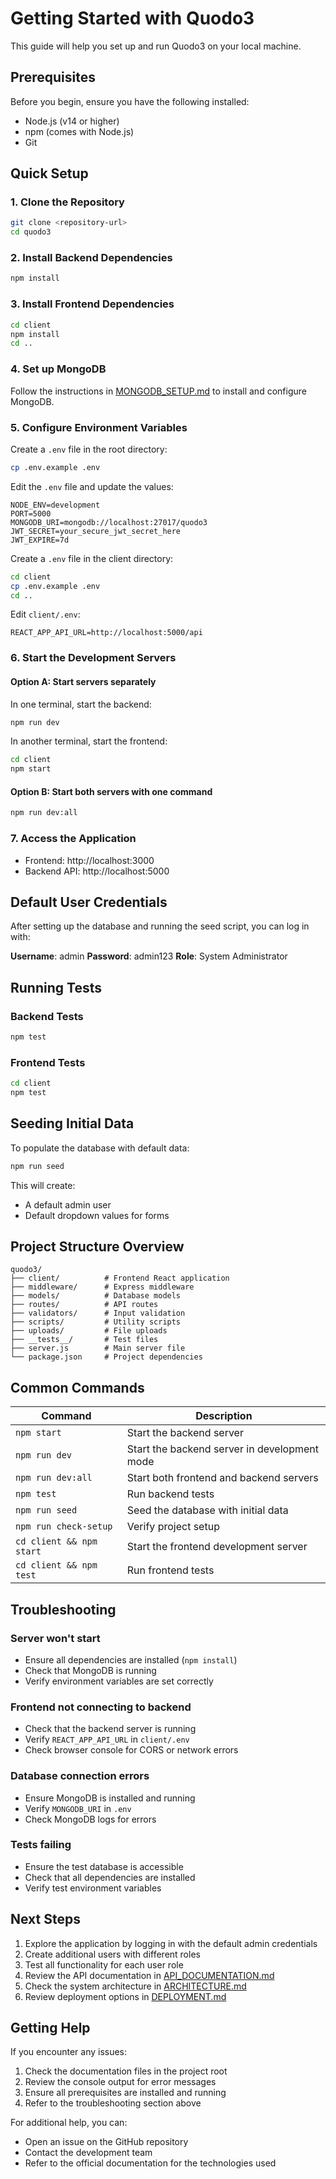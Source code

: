 # Getting Started with Quodo3

This guide will help you set up and run Quodo3 on your local machine.

## Prerequisites

Before you begin, ensure you have the following installed:
- Node.js (v14 or higher)
- npm (comes with Node.js)
- Git

## Quick Setup

### 1. Clone the Repository
```bash
git clone <repository-url>
cd quodo3
```

### 2. Install Backend Dependencies
```bash
npm install
```

### 3. Install Frontend Dependencies
```bash
cd client
npm install
cd ..
```

### 4. Set up MongoDB
Follow the instructions in [MONGODB_SETUP.md](MONGODB_SETUP.md) to install and configure MongoDB.

### 5. Configure Environment Variables

Create a `.env` file in the root directory:
```bash
cp .env.example .env
```

Edit the `.env` file and update the values:
```
NODE_ENV=development
PORT=5000
MONGODB_URI=mongodb://localhost:27017/quodo3
JWT_SECRET=your_secure_jwt_secret_here
JWT_EXPIRE=7d
```

Create a `.env` file in the client directory:
```bash
cd client
cp .env.example .env
cd ..
```

Edit `client/.env`:
```
REACT_APP_API_URL=http://localhost:5000/api
```

### 6. Start the Development Servers

#### Option A: Start servers separately
In one terminal, start the backend:
```bash
npm run dev
```

In another terminal, start the frontend:
```bash
cd client
npm start
```

#### Option B: Start both servers with one command
```bash
npm run dev:all
```

### 7. Access the Application
- Frontend: http://localhost:3000
- Backend API: http://localhost:5000

## Default User Credentials

After setting up the database and running the seed script, you can log in with:

**Username**: admin
**Password**: admin123
**Role**: System Administrator

## Running Tests

### Backend Tests
```bash
npm test
```

### Frontend Tests
```bash
cd client
npm test
```

## Seeding Initial Data

To populate the database with default data:
```bash
npm run seed
```

This will create:
- A default admin user
- Default dropdown values for forms

## Project Structure Overview

```
quodo3/
├── client/          # Frontend React application
├── middleware/      # Express middleware
├── models/          # Database models
├── routes/          # API routes
├── validators/      # Input validation
├── scripts/         # Utility scripts
├── uploads/         # File uploads
├── __tests__/       # Test files
├── server.js        # Main server file
└── package.json     # Project dependencies
```

## Common Commands

| Command | Description |
|---------|-------------|
| `npm start` | Start the backend server |
| `npm run dev` | Start the backend server in development mode |
| `npm run dev:all` | Start both frontend and backend servers |
| `npm test` | Run backend tests |
| `npm run seed` | Seed the database with initial data |
| `npm run check-setup` | Verify project setup |
| `cd client && npm start` | Start the frontend development server |
| `cd client && npm test` | Run frontend tests |

## Troubleshooting

### Server won't start
- Ensure all dependencies are installed (`npm install`)
- Check that MongoDB is running
- Verify environment variables are set correctly

### Frontend not connecting to backend
- Check that the backend server is running
- Verify `REACT_APP_API_URL` in `client/.env`
- Check browser console for CORS or network errors

### Database connection errors
- Ensure MongoDB is installed and running
- Verify `MONGODB_URI` in `.env`
- Check MongoDB logs for errors

### Tests failing
- Ensure the test database is accessible
- Check that all dependencies are installed
- Verify test environment variables

## Next Steps

1. Explore the application by logging in with the default admin credentials
2. Create additional users with different roles
3. Test all functionality for each user role
4. Review the API documentation in [API_DOCUMENTATION.md](API_DOCUMENTATION.md)
5. Check the system architecture in [ARCHITECTURE.md](ARCHITECTURE.md)
6. Review deployment options in [DEPLOYMENT.md](DEPLOYMENT.md)

## Getting Help

If you encounter any issues:
1. Check the documentation files in the project root
2. Review the console output for error messages
3. Ensure all prerequisites are installed and running
4. Refer to the troubleshooting section above

For additional help, you can:
- Open an issue on the GitHub repository
- Contact the development team
- Refer to the official documentation for the technologies used